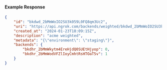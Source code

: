 <!-- Code generated for API Clients. DO NOT EDIT. -->

#### Example Response

```json
{
	"id": "bkdwd_2bMmWoIO2SU3k059L0FQ8qm3Uc2",
	"uri": "https://api.ngrok.com/backends/weighted/bkdwd_2bMmWoIO2SU3k059L0FQ8qm3Uc2",
	"created_at": "2024-01-23T18:09:15Z",
	"description": "acme weighted",
	"metadata": "{\"environment\": \"staging\"}",
	"backends": {
		"bkdhr_2bMmWkytm4EreHjdQ0SUEtHjyop": 0,
		"bkdhr_2bMmWodVFZlIoyCmhtRsHTOaT5v": 1
	}
}
```
